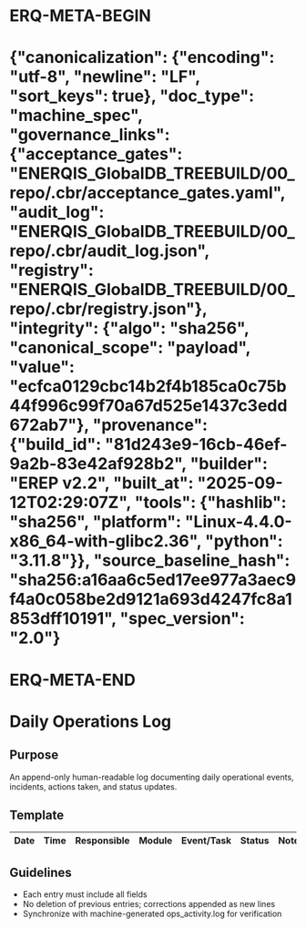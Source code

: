 # ERQ-META-BEGIN
# {"canonicalization": {"encoding": "utf-8", "newline": "LF", "sort_keys": true}, "doc_type": "machine_spec", "governance_links": {"acceptance_gates": "ENERQIS_GlobalDB_TREEBUILD/00_repo/.cbr/acceptance_gates.yaml", "audit_log": "ENERQIS_GlobalDB_TREEBUILD/00_repo/.cbr/audit_log.json", "registry": "ENERQIS_GlobalDB_TREEBUILD/00_repo/.cbr/registry.json"}, "integrity": {"algo": "sha256", "canonical_scope": "payload", "value": "ecfca0129cbc14b2f4b185ca0c75b44f996c99f70a67d525e1437c3edd672ab7"}, "provenance": {"build_id": "81d243e9-16cb-46ef-9a2b-83e42af928b2", "builder": "EREP v2.2", "built_at": "2025-09-12T02:29:07Z", "tools": {"hashlib": "sha256", "platform": "Linux-4.4.0-x86_64-with-glibc2.36", "python": "3.11.8"}}, "source_baseline_hash": "sha256:a16aa6c5ed17ee977a3aec9f4a0c058be2d9121a693d4247fc8a1853dff10191", "spec_version": "2.0"}
# ERQ-META-END
# Daily Operations Log

## Purpose
An append-only human-readable log documenting daily operational events, incidents, actions taken, and status updates.

## Template
| Date | Time | Responsible | Module | Event/Task | Status | Notes |
|------|------|-------------|--------|------------|--------|-------|

## Guidelines
- Each entry must include all fields
- No deletion of previous entries; corrections appended as new lines
- Synchronize with machine-generated ops_activity.log for verification
